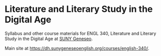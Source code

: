 # Literature and Literary Study in the Digital Age

Syllabus and other course materials for ENGL 340, Literature and Literary Study in the Digital Age at [SUNY Geneseo](https://geneseo.edu). 

Main site at <https://dh.sunygeneseoenglish.org/courses/english-340/>.

